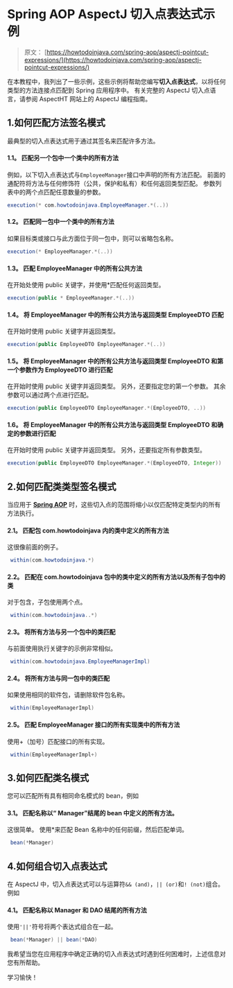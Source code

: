 # Spring AOP AspectJ 切入点表达式示例

> 原文： [https://howtodoinjava.com/spring-aop/aspectj-pointcut-expressions/](https://howtodoinjava.com/spring-aop/aspectj-pointcut-expressions/)

在本教程中，我列出了一些示例，这些示例将帮助您编写**切入点表达式**，以将任何类型的方法连接点匹配到 Spring 应用程序中。 有关完整的 AspectJ 切入点语言，请参阅 AspectHT 网站上的 AspectJ 编程指南。

## 1.如何匹配方法签名模式

最典型的切入点表达式用于通过其签名来匹配许多方法。

#### 1.1。 匹配另一个包中一个类中的所有方法

例如，以下切入点表达式与`EmployeeManager`接口中声明的所有方法匹配。 前面的通配符将方法与任何修饰符（公共，保护和私有）和任何返回类型匹配。 参数列表中的两个点匹配任意数量的参数。

```java
execution(* com.howtodoinjava.EmployeeManager.*(..))
```

#### 1.2。 匹配同一包中一个类中的所有方法

如果目标类或接口与此方面位于同一包中，则可以省略包名称。

```java
execution(* EmployeeManager.*(..))
```

#### 1.3。 匹配 EmployeeManager 中的所有公共方法

在开始处使用 public 关键字，并使用*匹配任何返回类型。

```java
execution(public * EmployeeManager.*(..))
```

#### 1.4。 将 EmployeeManager 中的所有公共方法与返回类型 EmployeeDTO 匹配

在开始时使用 public 关键字并返回类型。

```java
execution(public EmployeeDTO EmployeeManager.*(..))
```

#### 1.5。 将 EmployeeManager 中的所有公共方法与返回类型 EmployeeDTO 和第一个参数作为 EmployeeDTO 进行匹配

在开始时使用 public 关键字并返回类型。 另外，还要指定您的第一个参数。 其余参数可以通过两个点进行匹配。

```java
execution(public EmployeeDTO EmployeeManager.*(EmployeeDTO, ..))
```

#### 1.6。 将 EmployeeManager 中的所有公共方法与返回类型 EmployeeDTO 和确定的参数进行匹配

在开始时使用 public 关键字并返回类型。 另外，还要指定所有参数类型。

```java
execution(public EmployeeDTO EmployeeManager.*(EmployeeDTO, Integer))
```

## 2.如何匹配类类型签名模式

当应用于 **[Spring AOP](//howtodoinjava.com/spring/spring-aop/spring-aop-aspectj-example-tutorial-using-annotation-config/ "Spring AOP + AspectJ Example Tutorial using Annotation Config")** 时，这些切入点的范围将缩小以仅匹配特定类型内的所有方法执行。

#### 2.1。 匹配包 com.howtodoinjava 内的类中定义的所有方法

这很像前面的例子。

```java
 within(com.howtodoinjava.*) 
```

#### 2.2。 匹配在 com.howtodoinjava 包中的类中定义的所有方法以及所有子包中的类

对于包含，子包使用两个点。

```java
 within(com.howtodoinjava..*) 
```

#### 2.3。 将所有方法与另一个包中的类匹配

与前面使用执行关键字的示例非常相似。

```java
 within(com.howtodoinjava.EmployeeManagerImpl) 
```

#### 2.4。 将所有方法与同一包中的类匹配

如果使用相同的软件包，请删除软件包名称。

```java
 within(EmployeeManagerImpl) 
```

#### 2.5。 匹配 EmployeeManager 接口的所有实现类中的所有方法

使用+（加号）匹配接口的所有实现。

```java
 within(EmployeeManagerImpl+) 
```

## 3.如何匹配类名模式

您可以匹配所有具有相同命名模式的 bean，例如

#### 3.1。 匹配名称以“ Manager”结尾的 bean 中定义的所有方法。

这很简单。 使用*来匹配 Bean 名称中的任何前缀，然后匹配单词。

```java
 bean(*Manager) 
```

## 4.如何组合切入点表达式

在 AspectJ 中，切入点表达式可以与运算符`&& (and)`，`|| (or)`和`! (not)`组合。 例如

#### 4.1。 匹配名称以 Manager 和 DAO 结尾的所有方法

使用`'||'`符号将两个表达式组合在一起。

```java
 bean(*Manager) || bean(*DAO) 
```

我希望当您在应用程序中确定正确的切入点表达式时遇到任何困难时，上述信息对您有所帮助。

学习愉快！